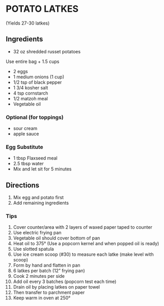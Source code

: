 # POTATO LATKES
(Yields 27-30 latkes)
##  Ingredients
- 32 oz shredded russet potatoes

Use entire bag + 1.5 cups
- 2 eggs
- 1 medium onions (1 cup)
- 1/2 tsp of black pepper
- 1 3/4 kosher salt
- 4 tsp cornstarch
- 1/2 matzoh meal
- Vegetable oil

### Optional (for toppings)
- sour cream
- apple sauce


### Egg Substitute
- 1 tbsp Flaxseed meal
- 2.5 tbsp water
- Mix and let sit for 5 minutes

## Directions
1. Mix egg and potato first
2. Add remaining ingredients

### Tips
1. Cover counter/area with 2 layers of waxed paper taped to counter
2. Use electric frying pan
3. Vegetable oil should cover bottom of pan
4. Heat oil to 375° (Use a popcorn kernel and when popped oil is ready)
5. Use slotted spatula
6. Use ice cream scoop (#30) to measure each latke (make level with scoop)
7. Form by hand and flatten in pan
8. 6 latkes per batch (12” frying pan)
9. Cook 2 minutes per side
10. Add oil every 3 batches (popcorn test each time)
11. Drain oil by placing latkes on paper towel
12. Then transfer to parchment paper
13. Keep warm in oven at 250°

